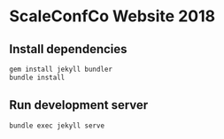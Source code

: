 # ScaleConfCo Website 2018

## Install dependencies

```sh
gem install jekyll bundler
bundle install
```

## Run development server

```sh
bundle exec jekyll serve
```
